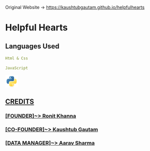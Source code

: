 Original Website -> https://kaushtubgautam.github.io/helpfulhearts


<h1> Helpful Hearts  </h1>


<h2> Languages Used </h2>

```yaml
Html & Css
```
```yaml
JavaScript
```

<a href="https://www.python.org" target="_blank"> <img src="https://raw.githubusercontent.com/devicons/devicon/master/icons/python/python-original.svg" alt="python" width="40" height="40"/> 


<h2> CREDITS </h2>

<h3> [FOUNDER]~> Ronit Khanna </h3> 
<h3> [CO-FOUNDER]~> Kaushtub Gautam </h3> 
<h3> [DATA MANAGER]~> Aarav Sharma </h3> 
